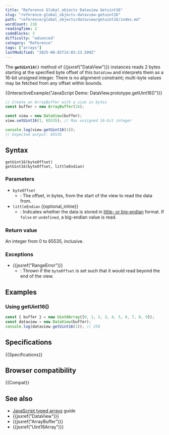 ```yaml
---
title: "Reference Global_objects Dataview Getuint16"
slug: "reference-global_objects-dataview-getuint16"
path: "reference/global_objects/dataview/getuint16/index.md"
wordCount: 218
readingTime: 2
codeBlocks: 3
difficulty: "advanced"
category: "Reference"
tags: ["arrays"]
lastModified: "2025-08-02T14:03:23.509Z"
---
```



The **`getUint16()`** method of {{jsxref("DataView")}} instances reads 2 bytes starting at the specified byte offset of this `DataView` and interprets them as a 16-bit unsigned integer. There is no alignment constraint; multi-byte values may be fetched from any offset within bounds.

{{InteractiveExample("JavaScript Demo: DataView.prototype.getUint16()")}}

```js interactive-example
// Create an ArrayBuffer with a size in bytes
const buffer = new ArrayBuffer(16);

const view = new DataView(buffer);
view.setUint16(1, 65535); // Max unsigned 16-bit integer

console.log(view.getUint16(1));
// Expected output: 65535
```

## Syntax

```js-nolint
getUint16(byteOffset)
getUint16(byteOffset, littleEndian)
```

### Parameters

- `byteOffset`
  - : The offset, in bytes, from the start of the view to read the data from.
- `littleEndian` {{optional_inline}}
  - : Indicates whether the data is stored in [little- or big-endian](/en-US/docs/Glossary/Endianness) format. If `false` or `undefined`, a big-endian value is read.

### Return value

An integer from 0 to 65535, inclusive.

### Exceptions

- {{jsxref("RangeError")}}
  - : Thrown if the `byteOffset` is set such that it would read beyond the end of the view.

## Examples

### Using getUint16()

```js
const { buffer } = new Uint8Array([0, 1, 2, 3, 4, 5, 6, 7, 8, 9]);
const dataview = new DataView(buffer);
console.log(dataview.getUint16(1)); // 258
```

## Specifications

{{Specifications}}

## Browser compatibility

{{Compat}}

## See also

- [JavaScript typed arrays](/en-US/docs/Web/JavaScript/Guide/Typed_arrays) guide
- {{jsxref("DataView")}}
- {{jsxref("ArrayBuffer")}}
- {{jsxref("Uint16Array")}}
